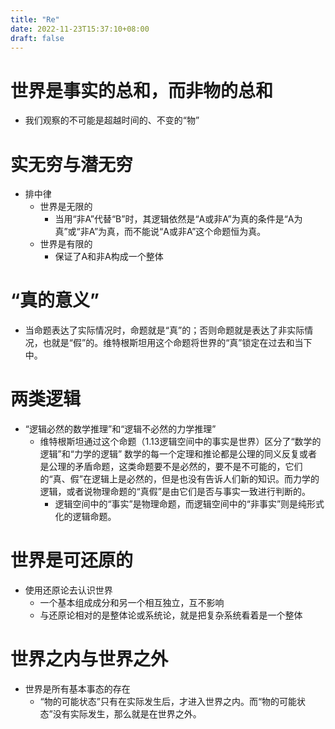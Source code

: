 ```yaml
---
title: "Re"
date: 2022-11-23T15:37:10+08:00
draft: false
---
```




# 世界是事实的总和，而非物的总和
- 我们观察的不可能是超越时间的、不变的“物”

# 实无穷与潜无穷
- 排中律
  - 世界是无限的
      - 当用“非A”代替“B”时，其逻辑依然是“A或非A”为真的条件是“A为真”或“非A”为真，而不能说“A或非A”这个命题恒为真。
  - 世界是有限的
      - 保证了A和非A构成一个整体

# “真的意义”
- 当命题表达了实际情况时，命题就是“真”的；否则命题就是表达了非实际情况，也就是“假”的。维特根斯坦用这个命题将世界的“真”锁定在过去和当下中。

# 两类逻辑
- “逻辑必然的数学推理”和“逻辑不必然的力学推理”
  - 维特根斯坦通过这个命题（1.13逻辑空间中的事实是世界）区分了“数学的逻辑”和“力学的逻辑”
  数学的每一个定理和推论都是公理的同义反复或者是公理的矛盾命题，这类命题要不是必然的，要不是不可能的，它们的“真、假”在逻辑上是必然的，但是也没有告诉人们新的知识。而力学的逻辑，或者说物理命题的“真假”是由它们是否与事实一致进行判断的。
    - 逻辑空间中的“事实”是物理命题，而逻辑空间中的“非事实”则是纯形式化的逻辑命题。

# 世界是可还原的
- 使用还原论去认识世界
  - 一个基本组成成分和另一个相互独立，互不影响
  - 与还原论相对的是整体论或系统论，就是把复杂系统看着是一个整体

# 世界之内与世界之外
- 世界是所有基本事态的存在
  - “物的可能状态”只有在实际发生后，才进入世界之内。而“物的可能状态”没有实际发生，那么就是在世界之外。


